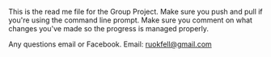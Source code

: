 This is the read me file for the Group Project.
Make sure you push and pull if you're using the command line prompt. Make sure you comment on what changes you've made so the progress is managed properly.

Any questions email or Facebook.
Email: ruokfell@gmail.com
